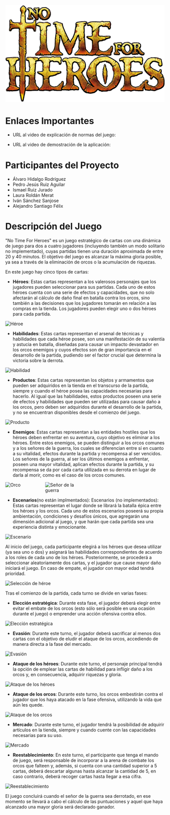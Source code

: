 ![Logo](src/main/resources/static/resources/images/LogoNT4H.png)

# Enlaces Importantes

- URL al video de explicación de normas del juego: 

- URL al video de demostración de la aplicación: 

# Participantes del Proyecto

- Álvaro Hidalgo Rodríguez
- Pedro Jesús Ruiz Aguilar
- Ismael Ruiz Jurado
- Laura Roldán Merat
- Iván Sánchez Sanjose
- Alejandro Santiago Félix

# Descripción del Juego

"No Time For Heroes" es un juego estratégico de cartas con una dinámica de juego para dos a cuatro jugadores (incluyendo también un modo solitario no implementado), cuyas partidas tienen una duración aproximada de entre 20 y 40 minutos. El objetivo del juego es alcanzar la máxima gloria posible, ya sea a través de la eliminación de orcos o la acumulación de riquezas.

En este juego hay cinco tipos de cartas:

- **Héroes**: Estas cartas representan a los valerosos personajes que los jugadores pueden seleccionar para sus partidas. Cada uno de estos héroes cuenta con una serie de efectos y capacidades, que no solo afectarán al cálculo de daño final en batalla contra los orcos, sino también a las decisiones que los jugadores tomarán en relación a las compras en la tienda. Los jugadores pueden elegir uno o dos héroes para cada partida.

![Héroe](https://user-images.githubusercontent.com/72869496/212858190-44737448-75ba-44ab-9be6-4850a828ea0f.png)

- **Habilidades**: Estas cartas representan el arsenal de técnicas y habilidades que cada héroe posee, son una manifestación de su valentía y astucia en batalla, diseñadas para causar un impacto devastador en los orcos enemigos y cuyos efectos son de gran importancia en el desarrollo de la partida, pudiendo ser el factor crucial que determina la victoria sobre la derrota.

![Habilidad](https://user-images.githubusercontent.com/72869496/212858903-d11e3f6c-a798-4b71-9eaa-2fdf53e255b9.png)

- **Productos**: Estas cartas representan los objetos y armamentos que pueden ser adquiridos en la tienda en el transcurso de la partida, siempre y cuando el héroe posea las capacidades necesarias para hacerlo. Al igual que las habilidades, estos productos poseen una serie de efectos y habilidades que pueden ser utilizadas para causar daño a los orcos, pero deben ser adquiridos durante el desarrollo de la partida, y no se encuentran disponibles desde el comienzo del juego.

![Producto](https://user-images.githubusercontent.com/72869496/212860521-ffbbf695-d9a4-4764-819b-9f19ddcb7e7f.png)

- **Enemigos**: Estas cartas representan a las entidades hostiles que los héroes deben enfrentar en su aventura, cuyo objetivo es eliminar a los héroes. Entre estos enemigos, se pueden distinguir a los orcos comunes y a los señores de la guerra, los cuales se diferencian entre sí en cuanto a su vitalidad, efectos durante la partida y recompensa al ser vencidos. Los señores de la guerra, al ser los últimos enemigos a enfrentar, poseen una mayor vitalidad, aplican efectos durante la partida, y su recompensa se da por cada carta utilizada en su derrota en lugar de darla al morir, como es el caso de los orcos comunes.

<div style="display: flex;">
  <img src="https://user-images.githubusercontent.com/72869496/212861639-2a0d71d8-ed7a-4d62-942a-b66328ae2b88.png" alt="Orco" style="width: 25%;">
  <img src="https://user-images.githubusercontent.com/72869496/212861745-e3bf82fb-9988-44cb-a18f-0b770a378234.png" alt="Señor de la guerra" style="width: 25%;">
</div>


- **Escenarios**(no están implmentados): Escenarios (no implementados): Estas cartas representan el lugar donde se librará la batalla épica entre los héroes y los orcos. Cada uno de estos escenarios poseerá su propia ambientación, condiciones y desafíos únicos, que agregarán una dimensión adicional al juego, y que harán que cada partida sea una experiencia distinta y emocionante.

![Escenario](https://user-images.githubusercontent.com/72869496/212862427-f2004a32-e821-409d-9eb0-9631d03e62a7.png)

Al inicio del juego, cada participante elegirá a los héroes que desea utilizar (ya sea uno o dos) y asignará las habilidades correspondientes de acuerdo a los roles de cada uno de los héroes. Posteriormente, se procederá a seleccionar aleatoriamente dos cartas, y el jugador que cause mayor daño iniciará el juego. En caso de empate, el jugador con mayor edad tendrá prioridad.

![Selección de héroe](https://user-images.githubusercontent.com/72869496/212869943-9880875f-bf8e-4e68-bacb-87c6fcfeafc6.png)

Tras el comienzo de la partida, cada turno se divide en varias fases:

- **Elección estratégica**: Durante esta fase, el jugador deberá elegir entre evitar el embate de los orcos (esto sólo será posible en una ocasión durante el juego) o emprender una acción ofensiva contra ellos.

![Elección estratégica](https://user-images.githubusercontent.com/72869496/212870266-12c16f7e-f669-40f7-9e16-030db8bed6f6.png)

- **Evasión**: Durante este turno, el jugador deberá sacrificar al menos dos cartas con el objetivo de eludir el ataque de los orcos, accediendo de manera directa a la fase del mercado.

![Evasión](https://user-images.githubusercontent.com/72869496/212870467-e7975708-9be5-43ee-82e0-a8b7ed41cdeb.png)


- **Ataque de los héroes**: Durante este turno, el personaje principal tendrá la opción de emplear las cartas de habilidad para infligir daño a los orcos y, en consecuencia, adquirir riquezas y gloria.

![Ataque de los héroes](https://user-images.githubusercontent.com/72869496/212874949-1a1d96a8-2599-4060-8be5-20d36865b469.png)


- **Ataque de los orcos**: Durante este turno, los orcos embestirán contra el jugador que los haya atacado en la fase ofensiva, utilizando la vida que aún les quede.

![Ataque de los orcos](https://user-images.githubusercontent.com/72869496/212875103-e7abd8fa-5bf4-4fa1-b56a-81927b85869f.png)


- **Mercado**: Durante este turno, el jugador tendrá la posibilidad de adquirir artículos en la tienda, siempre y cuando cuente con las capacidades necesarias para su uso.

![Mercado](https://user-images.githubusercontent.com/72869496/212871407-9364921a-6e7d-4ebb-a1b5-db9e032f13e2.png)

- **Reestablecimiento**: En este turno, el participante que tenga el mando de juego, será responsable de incorporar a la arena de combate los orcos que falteen y, además, si cuenta con una cantidad superior a 5 cartas, deberá descartar algunas hasta alcanzar la cantidad de 5, en caso contrario, deberá recoger cartas hasta llegar a esa cifra.

![Reestablecimiento](https://user-images.githubusercontent.com/72869496/212874751-64b964df-3b84-433b-98af-f6d3efb5d9ce.png)

El juego concluirá cuando el señor de la guerra sea derrotado, en ese momento se llevará a cabo el cálculo de las puntuaciones y aquel que haya alcanzado una mayor gloria será declarado ganador.





